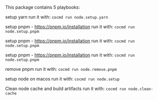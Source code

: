 

This package contains 5 playbooks:

setup yarn
run it with: `cocmd run node.setup.yarn`

setup pnpm - https://pnpm.io/installation
run it with: `cocmd run node.setup.pnpm`

setup pnpm - https://pnpm.io/installation
run it with: `cocmd run node.setup.pnpm`

setup pnpm - https://pnpm.io/installation
run it with: `cocmd run node.setup.pnpm`

remove pnpm
run it with: `cocmd run node.remove.pnpm`

setup node on macos
run it with: `cocmd run node.setup`

Clean node cache and build artifacts
run it with: `cocmd run node.clean-cache`



